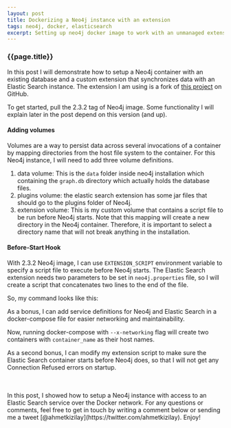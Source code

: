 ```yaml
---
layout: post
title: Dockerizing a Neo4j instance with an extension
tags: neo4j, docker, elasticsearch
excerpt: Setting up neo4j docker image to work with an unmanaged extension
---
```


### {{page.title}}

In this post I will demonstrate how to setup a Neo4j container with an existing database and a custom extension that synchronizes data with an Elastic Search instance. The extension I am using is a fork of [this project](https://github.com/neo4j-contrib/neo4j-elasticsearch) on GitHub.

To get started, pull the 2.3.2 tag of Neo4j image. Some functionality I will explain later in the post depend on this version (and up).

<script src="https://gist.github.com/artsince/111e145b2250db2257be.js?file=one.sh"></script>

#### Adding volumes
Volumes are a way to persist data across several invocations of a container by mapping directories from the host file system to the container. For this Neo4j instance, I will need to add three volume definitions.

1. data volume: This is the `data` folder inside neo4j installation which containing the `graph.db` directory which actually holds the database files.
2. plugins volume: the elastic search extension has some jar files that should go to the plugins folder of Neo4j.
3. extension volume: This is my custom volume that contains a script file to be run before Neo4j starts. Note that this mapping will create a new directory in the Neo4j container. Therefore, it is important to select a directory name that will not break anything in the installation.

#### Before-Start Hook
With 2.3.2 Neo4j image, I can use `EXTENSION_SCRIPT` environment variable to specify a script file to execute before Neo4j starts. The Elastic Search extension needs two parameters to be set in `neo4j.properties` file, so I will create a script that concatenates two lines to the end of the file.

<script src="https://gist.github.com/artsince/111e145b2250db2257be.js?file=two.sh"></script>

So, my command looks like this:
<script src="https://gist.github.com/artsince/111e145b2250db2257be.js?file=three.sh"></script>

As a bonus, I can add service definitions for Neo4j and Elastic Search in a docker-compose file for easier networking and maintainability.

<script src="https://gist.github.com/artsince/111e145b2250db2257be.js?file=four.yml"></script>

Now, running docker-compose with `--x-networking` flag will create two containers with `container_name` as their host names.

As a second bonus, I can modify my extension script to make sure the Elastic Search container starts before Neo4j does, so that I will not get any Connection Refused errors on startup.

<script src="https://gist.github.com/artsince/111e145b2250db2257be.js?file=five.sh"></script>

<br/>
<br/>
In this post, I showed how to setup a Neo4j instance with access to an Elastic Search service over the Docker network. For any questions or comments, feel free to get in touch by writing a comment below or sending me a tweet  [@ahmetkizilay](https://twitter.com/ahmetkizilay). Enjoy!
